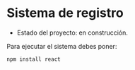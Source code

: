 <h1> Sistema de registro </h1>

- Estado del proyecto: en construcción.

Para ejecutar el sistema debes poner:

```npm install react```
